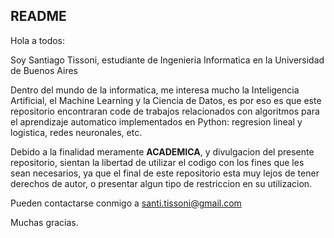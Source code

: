 ## README
Hola a todos:

Soy Santiago Tissoni, estudiante de Ingenieria Informatica en la Universidad de Buenos Aires

Dentro del mundo de la informatica, me interesa mucho la Inteligencia Artificial, el Machine Learning y la Ciencia de Datos,
es por eso es que este repositorio encontraran code de trabajos relacionados con algoritmos para el aprendizaje automatico
implementados en Python: regresion lineal y logistica, redes neuronales, etc.



Debido a la finalidad meramente **ACADEMICA**, y divulgacion del presente repositorio, sientan la libertad de utilizar el codigo con los fines que les sean necesarios, ya que el final de este repositorio esta muy lejos de tener derechos de autor, o presentar algun tipo de restriccion en su utilizacion.

Pueden contactarse conmigo a santi.tissoni@gmail.com

Muchas gracias.
